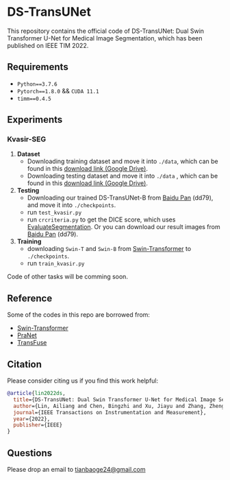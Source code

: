 # DS-TransUNet
This repository contains the official code of DS-TransUNet: Dual Swin Transformer U-Net for Medical Image Segmentation, which has been published on IEEE TIM 2022.

## Requirements
* `Python==3.7.6`
* `Pytorch==1.8.0` && `CUDA 11.1`
* `timm==0.4.5`


## Experiments

### Kvasir-SEG
1. **Dataset**
	+ Downloading training dataset and move it into `./data`, which can be found in this [download link (Google Drive)](https://drive.google.com/file/d/17sUo2dLcwgPdO_fD4ySiS_4BVzc3wvwA/view?usp=sharing).
	+ Downloading testing dataset and move it into `./data` , which can be found in this [download link (Google Drive)](https://drive.google.com/file/d/1us5iOMWVh_4LAiACM-LQa73t1pLLPJ7l/view?usp=sharing).
2. **Testing**
	+ Downloading our trained DS-TransUNet-B from [Baidu Pan](https://pan.baidu.com/s/1EFZOX1C84mg1mVK6cAvpxg) (dd79), and move it into `./checkpoints`.
	+ run `test_kvasir.py`
	+ run `crcriteria.py` to get the DICE score, which uses [EvaluateSegmentation](https://github.com/Visceral-Project/EvaluateSegmentation). Or you can download our result images from [Baidu Pan](https://pan.baidu.com/s/1EFZOX1C84mg1mVK6cAvpxg) (dd79).
3. **Training**
	+ downloading `Swin-T` and `Swin-B` from [Swin-Transformer](https://github.com/microsoft/Swin-Transformer) to `./checkpoints`.
	+ run `train_kvasir.py`


Code of other tasks will be comming soon.


## Reference
Some of the codes in this repo are borrowed from:
* [Swin-Transformer](https://github.com/microsoft/Swin-Transformer)
* [PraNet](https://github.com/DengPingFan/PraNet)
* [TransFuse](https://github.com/Rayicer/TransFuse)


## Citation
Please consider citing us if you find this work helpful:

```bibtex
@article{lin2022ds,
  title={DS-TransUNet: Dual Swin Transformer U-Net for Medical Image Segmentation},
  author={Lin, Ailiang and Chen, Bingzhi and Xu, Jiayu and Zhang, Zheng and Lu, Guangming and Zhang, David},
  journal={IEEE Transactions on Instrumentation and Measurement},
  year={2022},
  publisher={IEEE}
}
```

## Questions
Please drop an email to tianbaoge24@gmail.com

